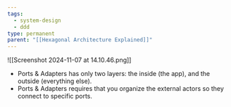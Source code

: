 ```yaml
---
tags:
  - system-design
  - ddd
type: permanent
parent: "[[Hexagonal Architecture Explained]]"
---
```






![[Screenshot 2024-11-07 at 14.10.46.png]]

- Ports & Adapters has only two layers: the inside (the app), and the outside (everything else). 
- Ports & Adapters requires that you organize the external actors so they connect to specific ports.


